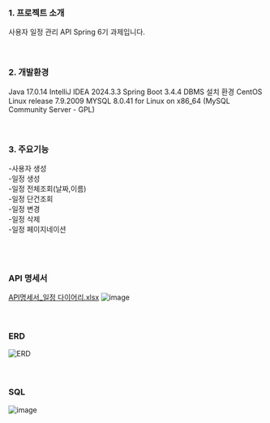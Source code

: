 ### 1. 프로젝트 소개
사용자 일정 관리 API Spring 6기 과제입니다.
<br>
<br>
<br>
### 2. 개발환경
Java 17.0.14
IntelliJ IDEA 2024.3.3
Spring Boot 3.4.4
DBMS 설치 환경 CentOS Linux release 7.9.2009
MYSQL 8.0.41 for Linux on x86_64 (MySQL Community Server - GPL)
<br>
<br>
<br>
### 3. 주요기능
-사용자 생성<br>
-일정 생성<br>
-일정 전체조회(날짜,이름)<br>
-일정 단건조회<br>
-일정 변경<br>
-일정 삭제<br>
-일정 페이지네이션<br>
<br>
<br>
<br>
### API 명세서
[API명세서_일정 다이어리.xlsx](https://github.com/user-attachments/files/19401965/API._.xlsx)
![image](https://github.com/user-attachments/assets/e9420f18-b6a0-4070-beb6-80e4cddef630)
<br>
<br>
<br>
### ERD
![ERD](https://github.com/user-attachments/assets/7792bbb7-6da0-466a-8058-ba52e6479588)
<br>
<br>
<br>
### SQL
![image](https://github.com/user-attachments/assets/95c9e395-e309-4e02-a040-13259e96a22c)
<br>
<br>
<br>
